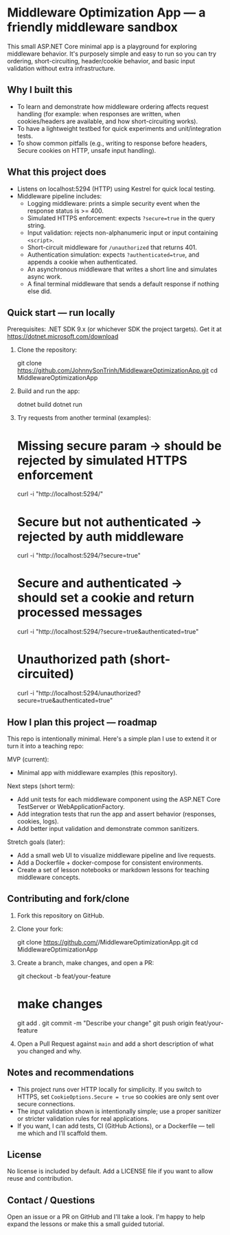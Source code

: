 Middleware Optimization App — a friendly middleware sandbox
=========================================================

This small ASP.NET Core minimal app is a playground for exploring middleware behavior. It's purposely simple and easy to run so you can try ordering, short-circuiting, header/cookie behavior, and basic input validation without extra infrastructure.

Why I built this
-----------------
- To learn and demonstrate how middleware ordering affects request handling (for example: when responses are written, when cookies/headers are available, and how short-circuiting works).
- To have a lightweight testbed for quick experiments and unit/integration tests.
- To show common pitfalls (e.g., writing to response before headers, Secure cookies on HTTP, unsafe input handling).

What this project does
----------------------
- Listens on localhost:5294 (HTTP) using Kestrel for quick local testing.
- Middleware pipeline includes:
  - Logging middleware: prints a simple security event when the response status is >= 400.
  - Simulated HTTPS enforcement: expects `?secure=true` in the query string.
  - Input validation: rejects non-alphanumeric input or input containing `<script>`.
  - Short-circuit middleware for `/unauthorized` that returns 401.
  - Authentication simulation: expects `?authenticated=true`, and appends a cookie when authenticated.
  - An asynchronous middleware that writes a short line and simulates async work.
  - A final terminal middleware that sends a default response if nothing else did.

Quick start — run locally
-------------------------
Prerequisites: .NET SDK 9.x (or whichever SDK the project targets). Get it at https://dotnet.microsoft.com/download

1. Clone the repository:

   git clone https://github.com/JohnnySonTrinh/MiddlewareOptimizationApp.git
   cd MiddlewareOptimizationApp

2. Build and run the app:

   dotnet build
   dotnet run

3. Try requests from another terminal (examples):

   # Missing secure param -> should be rejected by simulated HTTPS enforcement
   curl -i "http://localhost:5294/"

   # Secure but not authenticated -> rejected by auth middleware
   curl -i "http://localhost:5294/?secure=true"

   # Secure and authenticated -> should set a cookie and return processed messages
   curl -i "http://localhost:5294/?secure=true&authenticated=true"

   # Unauthorized path (short-circuited)
   curl -i "http://localhost:5294/unauthorized?secure=true&authenticated=true"

How I plan this project — roadmap
---------------------------------
This repo is intentionally minimal. Here's a simple plan I use to extend it or turn it into a teaching repo:

MVP (current):
- Minimal app with middleware examples (this repository).

Next steps (short term):
- Add unit tests for each middleware component using the ASP.NET Core TestServer or WebApplicationFactory.
- Add integration tests that run the app and assert behavior (responses, cookies, logs).
- Add better input validation and demonstrate common sanitizers.

Stretch goals (later):
- Add a small web UI to visualize middleware pipeline and live requests.
- Add a Dockerfile + docker-compose for consistent environments.
- Create a set of lesson notebooks or markdown lessons for teaching middleware concepts.

Contributing and fork/clone
---------------------------
1. Fork this repository on GitHub.
2. Clone your fork:

   git clone https://github.com/<your-username>/MiddlewareOptimizationApp.git
   cd MiddlewareOptimizationApp

3. Create a branch, make changes, and open a PR:

   git checkout -b feat/your-feature
   # make changes
   git add .
   git commit -m "Describe your change"
   git push origin feat/your-feature

4. Open a Pull Request against `main` and add a short description of what you changed and why.

Notes and recommendations
-------------------------
- This project runs over HTTP locally for simplicity. If you switch to HTTPS, set `CookieOptions.Secure = true` so cookies are only sent over secure connections.
- The input validation shown is intentionally simple; use a proper sanitizer or stricter validation rules for real applications.
- If you want, I can add tests, CI (GitHub Actions), or a Dockerfile — tell me which and I'll scaffold them.

License
-------
No license is included by default. Add a LICENSE file if you want to allow reuse and contribution.

Contact / Questions
-------------------
Open an issue or a PR on GitHub and I'll take a look. I'm happy to help expand the lessons or make this a small guided tutorial.

